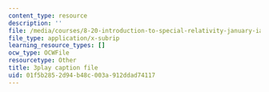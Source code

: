 ```yaml
---
content_type: resource
description: ''
file: /media/courses/8-20-introduction-to-special-relativity-january-iap-2021/01f5b2852d94b48c003a912ddad74117_EsciE9ws4qw.srt
file_type: application/x-subrip
learning_resource_types: []
ocw_type: OCWFile
resourcetype: Other
title: 3play caption file
uid: 01f5b285-2d94-b48c-003a-912ddad74117
---
```

